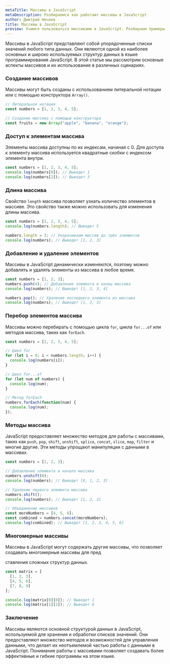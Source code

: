 ```yaml
---
metaTitle: Массивы в JavaScript
metaDescription: Разбираемся как работают массивы в JavaScript
author: Дмитрий Нечаев
title: Массивы в JavaScript
preview: Учимся пользоваться массивами в JavaScript. Разбираем примеры использования
---
```


Массивы в JavaScript представляют собой упорядоченные списки значений любого типа данных. Они являются одной из наиболее основных и широко используемых структур данных в языке программирования JavaScript. В этой статье мы рассмотрим основные аспекты массивов и их использование в различных сценариях.

### Создание массивов

Массивы могут быть созданы с использованием литеральной нотации или с помощью конструктора `Array()`.

```jsx
// Литеральная нотация
const numbers = [1, 2, 3, 4, 5];

// Создание массива с помощью конструктора
const fruits = new Array("apple", "banana", "orange");

```

### Доступ к элементам массива

Элементы массива доступны по их индексам, начиная с 0. Для доступа к элементу массива используется квадратные скобки с индексом элемента внутри.

```jsx
const numbers = [1, 2, 3, 4, 5];
console.log(numbers[0]); // Выведет 1
console.log(numbers[2]); // Выведет 3

```

### Длина массива

Свойство `length` массива позволяет узнать количество элементов в массиве. Это свойство также можно использовать для изменения длины массива.

```jsx
const numbers = [1, 2, 3, 4, 5];
console.log(numbers.length); // Выведет 5

numbers.length = 3; // Укорачиваем массив до трёх элементов
console.log(numbers); // Выведет [1, 2, 3]

```

### Добавление и удаление элементов

Массивы в JavaScript динамически изменяются, поэтому можно добавлять и удалять элементы из массива в любое время.

```jsx
const numbers = [1, 2, 3];
numbers.push(4); // Добавление элемента в конец массива
console.log(numbers); // Выведет [1, 2, 3, 4]

numbers.pop(); // Удаление последнего элемента из массива
console.log(numbers); // Выведет [1, 2, 3]

```

### Перебор элементов массива

Массивы можно перебирать с помощью цикла `for`, цикла `for...of` или методов массива, таких как `forEach`.

```jsx
const numbers = [1, 2, 3, 4, 5];

// Цикл for
for (let i = 0; i < numbers.length; i++) {
  console.log(numbers[i]);
}

// Цикл for...of
for (let num of numbers) {
  console.log(num);
}

// Метод forEach
numbers.forEach(function(num) {
  console.log(num);
});

```

### Методы массива

JavaScript предоставляет множество методов для работы с массивами, таких как `push`, `pop`, `shift`, `unshift`, `splice`, `concat`, `slice`, `map`, `filter` и многие другие. Эти методы упрощают манипуляции с данными в массивах.

```jsx
const numbers = [1, 2, 3];

// Добавление элемента в начало массива
numbers.unshift(0);
console.log(numbers); // Выведет [0, 1, 2, 3]

// Удаление первого элемента массива
numbers.shift();
console.log(numbers); // Выведет [1, 2, 3]

// Объединение массивов
const moreNumbers = [4, 5, 6];
const combined = numbers.concat(moreNumbers);
console.log(combined); // Выведет [1, 2, 3, 4, 5, 6]

```

### Многомерные массивы

Массивы в JavaScript могут содержать другие массивы, что позволяет создавать многомерные массивы для пред

ставления сложных структур данных.

```jsx
const matrix = [
  [1, 2, 3],
  [4, 5, 6],
  [7, 8, 9]
];

console.log(matrix[0][0]); // Выведет 1
console.log(matrix[1][2]); // Выведет 6

```

### Заключение

Массивы являются основной структурой данных в JavaScript, используемой для хранения и обработки списков значений. Они предоставляют множество методов и возможностей для управления данными, что делает их неотъемлемой частью работы с данными в JavaScript. Понимание работы с массивами позволяет создавать более эффективные и гибкие программы на этом языке.
